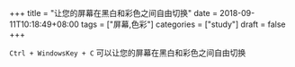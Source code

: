 +++
title = "让您的屏幕在黑白和彩色之间自由切换"
date = 2018-09-11T10:18:49+08:00
tags = ["屏幕,色彩"]
categories = ["study"]
draft = false
+++

`Ctrl + WindowsKey + C` 可以让您的屏幕在黑白和彩色之间自由切换
